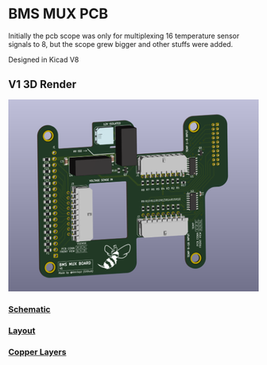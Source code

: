 # BMS MUX PCB

Initially the pcb scope was only for multiplexing 16 temperature sensor signals to 8, but the scope grew bigger and other stuffs were added.

Designed in Kicad V8

## V1 3D Render
![alt text](<docs/3D View V1.png>)


### [Schematic](<docs/Schematic V1.pdf>)

### [Layout](<docs/PCB Layout V1.pdf>)

### [Copper Layers](<docs/PCB Copper Layers V1.pdf>)